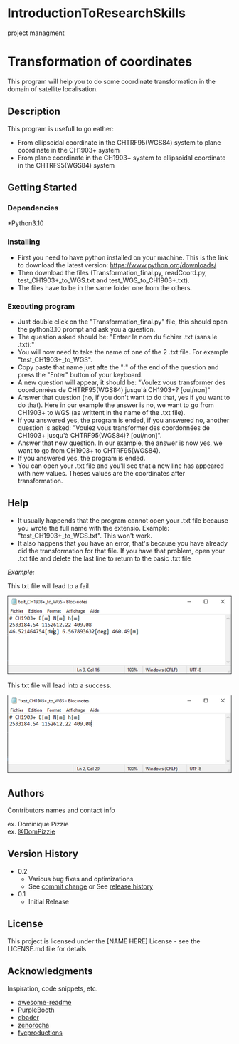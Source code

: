 # IntroductionToResearchSkills
 project managment

# Transformation of coordinates

This program will help you to do some coordinate transformation in the domain of satellite localisation.

## Description

This program is usefull to go eather:
* From ellipsoidal coordinate in the CHTRF95(WGS84) system to plane coordinate in the CH1903+ system
* From plane coordinate in the CH1903+ system to ellipsoidal coordinate in the CHTRF95(WGS84) system

## Getting Started

### Dependencies

*Python3.10

### Installing

* First you need to have python installed on your machine. This is the link to download the latest version: https://www.python.org/downloads/
* Then download the files (Transformation_final.py, readCoord.py, test_CH1903+_to_WGS.txt and test_WGS_to_CH1903+.txt).
* The files have to be in the same folder one from the others.

### Executing program

* Just double click on the "Transformation_final.py" file, this should open the python3.10 prompt and ask you a question.
* The question asked should be: "Entrer le nom du fichier .txt (sans le .txt):"
* You will now need to take the name of one of the 2 .txt file. For example "test_CH1903+_to_WGS".
* Copy paste that name just afte the ":" of the end of the question and press the "Enter" button of your keyboard.
* A new question will appear, it should be: "Voulez vous transformer des coordonnées de CHTRF95(WGS84) jusqu'à CH1903+? [oui/non]"
* Answer that question (no, if you don't want to do that, yes if you want to do that). Here in our example the answer is no, we want to go from CH1903+ to WGS (as writtent in the name of the .txt file).
* If you answered yes, the program is ended, if you answered no, another question is asked: "Voulez vous transformer des coordonnées de CH1903+ jusqu'à CHTRF95(WGS84)? [oui/non]".
* Answer that new question. In our example, the answer is now yes, we want to go from CH1903+ to CHTRF95(WGS84).
* If you answered yes, the program is ended.
* You can open your .txt file and you'll see that a new line has appeared with new values. Theses values are the coordinates after transformation.

## Help

* It usually happends that the program cannot open your .txt file because you wrote the full name with the extensio. Example: "test_CH1903+_to_WGS.txt". This won't work.
* It also happens that you have an error, that's because you have already did the transformation for that file. If you have that problem, open your .txt file and delete the last line to return to the basic .txt file

_Example:_

This txt file will lead to a fail.

![Test_fail](https://github.com/FlorentZolliker/IntroductionToResearchSkills/blob/main/Test_failed.PNG?raw=true)

This txt file will lead into a success.

![Test_will_not_fail](https://github.com/FlorentZolliker/IntroductionToResearchSkills/blob/main/Test_will_not_anymore_fail.PNG?raw=true)

## Authors

Contributors names and contact info

ex. Dominique Pizzie  
ex. [@DomPizzie](https://twitter.com/dompizzie)

## Version History

* 0.2
    * Various bug fixes and optimizations
    * See [commit change]() or See [release history]()
* 0.1
    * Initial Release

## License

This project is licensed under the [NAME HERE] License - see the LICENSE.md file for details

## Acknowledgments

Inspiration, code snippets, etc.
* [awesome-readme](https://github.com/matiassingers/awesome-readme)
* [PurpleBooth](https://gist.github.com/PurpleBooth/109311bb0361f32d87a2)
* [dbader](https://github.com/dbader/readme-template)
* [zenorocha](https://gist.github.com/zenorocha/4526327)
* [fvcproductions](https://gist.github.com/fvcproductions/1bfc2d4aecb01a834b46)
